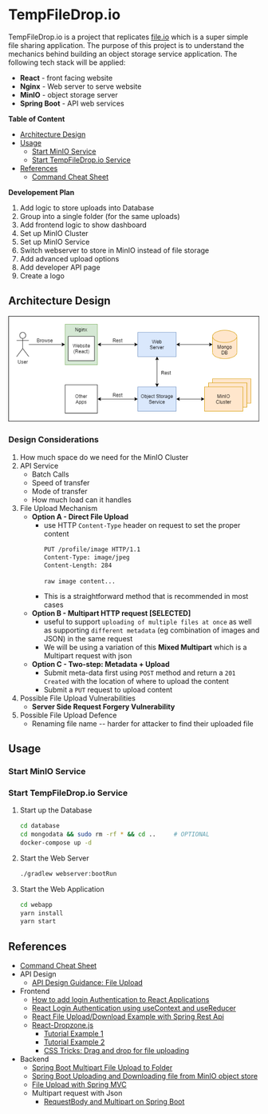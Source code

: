 # TempFileDrop.io

TempFileDrop.io is a project that replicates [file.io](https://www.file.io/) which is a super simple file sharing application.
The purpose of this project is to understand the mechanics behind building an object storage service application. The following
tech stack will be applied:
- **React** - front facing website
- **Nginx** - Web server to serve website
- **MinIO** - object storage server
- **Spring Boot** - API web services

**Table of Content**
- [Architecture Design](#architecture-design)
- [Usage](#usage)
    - [Start MinIO Service](#start-minio-service)
    - [Start TempFileDrop.io Service](#start-tempfiledropio-service)
- [References](#references)
    - [Command Cheat Sheet](doc/CHEATSHEET.md)

**Developement Plan**
1. Add logic to store uploads into Database
1. Group into a single folder (for the same uploads)
1. Add frontend logic to show dashboard 
1. Set up MinIO Cluster
1. Set up MinIO Service
1. Switch webserver to store in MinIO instead of file storage
1. Add advanced upload options
1. Add developer API page
1. Create a logo

## Architecture Design

![Architecture](doc/architecture.png)

### Design Considerations

1. How much space do we need for the MinIO Cluster
2. API Service
    - Batch Calls
    - Speed of transfer
    - Mode of transfer
    - How much load can it handles
3. File Upload Mechanism
    - **Option A - Direct File Upload**
        - use HTTP `Content-Type` header on request to set the proper content
            ```
            PUT /profile/image HTTP/1.1
            Content-Type: image/jpeg
            Content-Length: 284
            
            raw image content...
            ```
        - This is a straightforward method that is recommended in most cases
    - **Option B - Multipart HTTP request [SELECTED]**
        - useful to support `uploading of multiple files at once` as well as supporting `different metadata` (eg combination 
        of images and JSON) in the same request
        - We will be using a variation of this **Mixed Multipart** which is a Multipart request with json
    - **Option C - Two-step: Metadata + Upload**
        - Submit meta-data first using `POST` method and return a `201 Created` with the location of where to upload the content
        - Submit a `PUT` request to upload content
4. Possible File Upload Vulnerabilities
    - **Server Side Request Forgery Vulnerability**
5. Possible File Upload Defence
    - Renaming file name -- harder for attacker to find their uploaded file

## Usage

### Start MinIO Service

### Start TempFileDrop.io Service

1. Start up the Database
    ```bash 
    cd database
    cd mongodata && sudo rm -rf * && cd ..     # OPTIONAL
    docker-compose up -d
    ```
2. Start the Web Server
    ```bash
    ./gradlew webserver:bootRun
    ```
3. Start the Web Application
    ```bash
    cd webapp
    yarn install
    yarn start
    ```

## References
- [Command Cheat Sheet](doc/CHEATSHEET.md)
- API Design
    - [API Design Guidance: File Upload](https://tyk.io/api-design-guidance-file-upload/)
- Frontend
    - [How to add login Authentication to React Applications](https://www.digitalocean.com/community/tutorials/how-to-add-login-authentication-to-react-applications)
    - [React Login Authentication using useContext and useReducer](https://soshace.com/react-user-login-authentication-using-usecontext-and-usereducer/)
    - [React File Upload/Download Example with Spring Rest Api](https://bezkoder.com/react-file-upload-spring-boot/)
    - [React-Dropzone.js](https://react-dropzone.js.org/)
        - [Tutorial Example 1](https://www.digitalocean.com/community/tutorials/react-react-dropzone)
        - [Tutorial Example 2](https://www.newline.co/@dmitryrogozhny/how-to-drag-and-drop-files-in-react-applications-with-react-dropzone--c6732c93)
        - [CSS Tricks: Drag and drop for file uploading](https://css-tricks.com/drag-and-drop-file-uploading/)
- Backend
    - [Spring Boot Multipart File Upload to Folder](https://bezkoder.com/spring-boot-file-upload/)
    - [Spring Boot Uploading and Downloading file from MinIO object store](https://blogs.ashrithgn.com/spring-boot-uploading-and-downloading-file-from-minio-object-store/)
    - [File Upload with Spring MVC](https://www.baeldung.com/spring-file-upload)
    - Multipart request with Json
        - [RequestBody and Multipart on Spring Boot](https://blogs.perficient.com/2020/07/27/requestbody-and-multipart-on-spring-boot/)
        